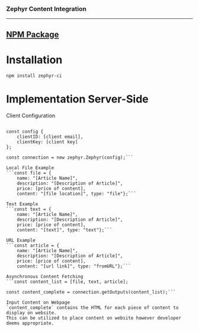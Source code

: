 ### Zephyr Content Integration
***
## [NPM Package](https://www.npmjs.com/package/zephyr-ci)

# Installation
`npm install zephyr-ci`

# Implementation Server-Side
Client Configuration
```const zephyr = require('zephyr-ci)

const config {
    clientID: [client email],
    clientKey: [client key]
};

const connection = new zephyr.Zephyr(config);```

Local File Example
```const file = {
    name: "[Article Name]",
    description: "[Description of Article]",
    price: [price of content],
    content: "[file location]", type: "file"};```

Text Example
```const text = {
    name: "[Article Name]",
    description: "[Description of Article]",
    price: [price of content],
    content: "[text]", type: "text"};```

URL Example
```const article = {
    name: "[Article Name]",
    description: "[Description of Article]",
    price: [price of content],
    content: "[url link]", type: "fromURL"};```

Asynchronous Content Fetching
```const content_list = [file, text, article];

const content_complete = connection.getOutputs(content_list);```

Input Content on Webpage
`content_complete` contains the HTML for each piece of content to display on website.
This can be utilized to place content on website however developer deems appropriate.
